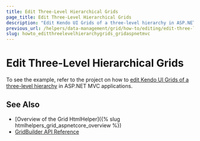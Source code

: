 ```yaml
---
title: Edit Three-Level Hierarchical Grids
page_title: Edit Three-Level Hierarchical Grids
description: "Edit Kendo UI Grids of a three-level hierarchy in ASP.NET MVC applications."
previous_url: /helpers/data-management/grid/how-to/editing/edit-three-level-hierarchical-grid
slug: howto_editthreelevelhierarchygrids_gridaspnetmvc
---
```


# Edit Three-Level Hierarchical Grids

To see the example, refer to the project on how to [edit Kendo UI Grids of a three-level hierarchy](https://github.com/telerik/ui-for-aspnet-mvc-examples/tree/master/grid/ajax-3-level-hierarchy-editing) in ASP.NET MVC applications.

## See Also

* [Overview of the Grid HtmlHelper]({% slug htmlhelpers_grid_aspnetcore_overview %})
* [GridBuilder API Reference](https://docs.telerik.com/aspnet-mvc/api/kendo.mvc.ui.fluent/gridbuilder)
